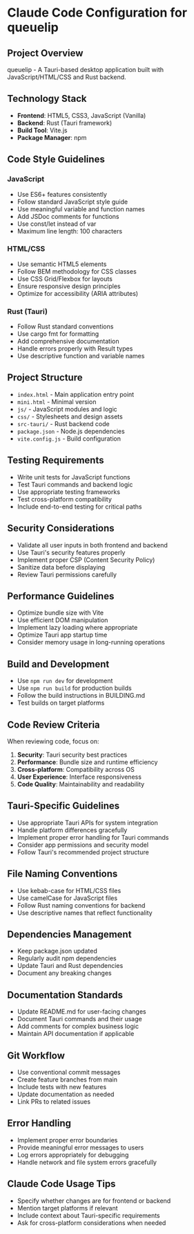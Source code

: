 # Claude Code Configuration for queuelip

## Project Overview
queuelip - A Tauri-based desktop application built with JavaScript/HTML/CSS and Rust backend.

## Technology Stack
- **Frontend**: HTML5, CSS3, JavaScript (Vanilla)
- **Backend**: Rust (Tauri framework)
- **Build Tool**: Vite.js
- **Package Manager**: npm

## Code Style Guidelines

### JavaScript
- Use ES6+ features consistently
- Follow standard JavaScript style guide
- Use meaningful variable and function names
- Add JSDoc comments for functions
- Use const/let instead of var
- Maximum line length: 100 characters

### HTML/CSS
- Use semantic HTML5 elements
- Follow BEM methodology for CSS classes
- Use CSS Grid/Flexbox for layouts
- Ensure responsive design principles
- Optimize for accessibility (ARIA attributes)

### Rust (Tauri)
- Follow Rust standard conventions
- Use cargo fmt for formatting
- Add comprehensive documentation
- Handle errors properly with Result types
- Use descriptive function and variable names

## Project Structure
- `index.html` - Main application entry point
- `mini.html` - Minimal version
- `js/` - JavaScript modules and logic
- `css/` - Stylesheets and design assets
- `src-tauri/` - Rust backend code
- `package.json` - Node.js dependencies
- `vite.config.js` - Build configuration

## Testing Requirements
- Write unit tests for JavaScript functions
- Test Tauri commands and backend logic
- Use appropriate testing frameworks
- Test cross-platform compatibility
- Include end-to-end testing for critical paths

## Security Considerations
- Validate all user inputs in both frontend and backend
- Use Tauri's security features properly
- Implement proper CSP (Content Security Policy)
- Sanitize data before displaying
- Review Tauri permissions carefully

## Performance Guidelines
- Optimize bundle size with Vite
- Use efficient DOM manipulation
- Implement lazy loading where appropriate
- Optimize Tauri app startup time
- Consider memory usage in long-running operations

## Build and Development
- Use `npm run dev` for development
- Use `npm run build` for production builds
- Follow the build instructions in BUILDING.md
- Test builds on target platforms

## Code Review Criteria
When reviewing code, focus on:
1. **Security**: Tauri security best practices
2. **Performance**: Bundle size and runtime efficiency
3. **Cross-platform**: Compatibility across OS
4. **User Experience**: Interface responsiveness
5. **Code Quality**: Maintainability and readability

## Tauri-Specific Guidelines
- Use appropriate Tauri APIs for system integration
- Handle platform differences gracefully
- Implement proper error handling for Tauri commands
- Consider app permissions and security model
- Follow Tauri's recommended project structure

## File Naming Conventions
- Use kebab-case for HTML/CSS files
- Use camelCase for JavaScript files
- Follow Rust naming conventions for backend
- Use descriptive names that reflect functionality

## Dependencies Management
- Keep package.json updated
- Regularly audit npm dependencies
- Update Tauri and Rust dependencies
- Document any breaking changes

## Documentation Standards
- Update README.md for user-facing changes
- Document Tauri commands and their usage
- Add comments for complex business logic
- Maintain API documentation if applicable

## Git Workflow
- Use conventional commit messages
- Create feature branches from main
- Include tests with new features
- Update documentation as needed
- Link PRs to related issues

## Error Handling
- Implement proper error boundaries
- Provide meaningful error messages to users
- Log errors appropriately for debugging
- Handle network and file system errors gracefully

## Claude Code Usage Tips
- Specify whether changes are for frontend or backend
- Mention target platforms if relevant
- Include context about Tauri-specific requirements
- Ask for cross-platform considerations when needed